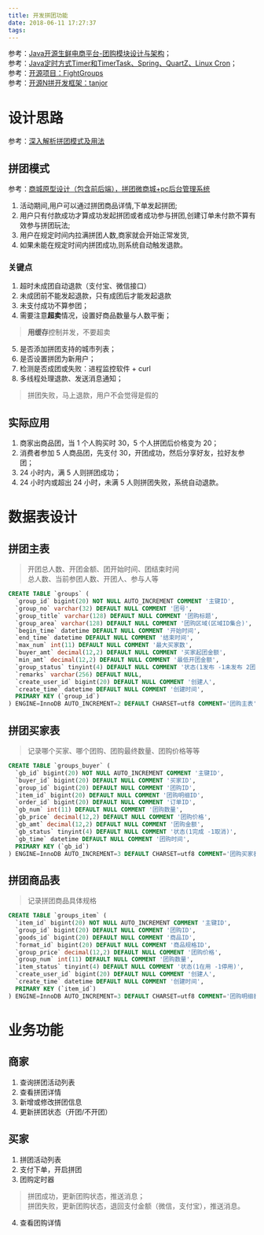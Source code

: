 ```yaml
---
title: 开发拼团功能
date: 2018-06-11 17:27:37
tags:
---
```


参考：[Java开源生鲜电商平台-团购模块设计与架构](http://www.cnblogs.com/jurendage/p/9098368.html)；  
参考：[Java定时方式Timer和TimerTask、Spring、QuartZ、Linux Cron](https://www.kancloud.cn/digest/java-travel/159427)；  
参考：[开源项目：FightGroups](https://gitee.com/guinong/FightGroups)  
参考：[开源N拼开发框架：tanjor](https://gitee.com/l2iu/tanjor/tree/master/tanjor)

# 设计思路  

参考：[深入解析拼团模式及用法](http://www.woshipm.com/evaluating/650989.html)  

## 拼团模式  

参考：[商城原型设计（包含前后端），拼团微商城+pc后台管理系统](http://www.pmdaniu.com/rp/detail/35847?page=15)  
 
1. 活动期间,用户可以通过拼团商品详情,下单发起拼团;   
2. 用户只有付款成功才算成功发起拼团或者成功参与拼团,创建订单未付款不算有效参与拼团玩法;   
3. 用户在规定时间内拉满拼团人数,商家就会开始正常发货,   
4. 如果未能在规定时间内拼团成功,则系统自动触发退款。  

### 关键点    

1. 超时未成团自动退款（支付宝、微信接口）  
2. 未成团前不能发起退款，只有成团后才能发起退款  
3. 未支付成功不算参团；  
4. 需要注意**超卖**情况，设置好商品数量与人数平衡；   
> **用缓存**控制并发，不要超卖  

5. 是否添加拼团支持的城市列表；  
6. 是否设置拼团为新用户； 
7. 检测是否成团或失败：进程监控软件 + curl   
8. 多线程处理退款、发送消息通知；  
> 拼团失败，马上退款，用户不会觉得是假的  


## 实际应用  

1. 商家出商品团，当 1 个人购买时 30，5 个人拼团后价格变为 20；   
2. 消费者参加 5 人商品团，先支付 30，开团成功，然后分享好友，拉好友参团；  
3. 24 小时内，满 5 人则拼团成功；  
4. 24 小时内或超出 24 小时，未满 5 人则拼团失败，系统自动退款。  
  

# 数据表设计  

## 拼团主表  

> 开团总人数、开团金额、团开始时间、团结束时间   
> 总人数、当前参团人数、开团人、参与人等  

```sql
CREATE TABLE `groups` (
  `group_id` bigint(20) NOT NULL AUTO_INCREMENT COMMENT '主键ID',
  `group_no` varchar(32) DEFAULT NULL COMMENT '团号',
  `group_title` varchar(128) DEFAULT NULL COMMENT '团购标题',
  `group_area` varchar(128) DEFAULT NULL COMMENT '团购区域(区域ID集合)',
  `begin_time` datetime DEFAULT NULL COMMENT '开始时间',
  `end_time` datetime DEFAULT NULL COMMENT '结束时间',
  `max_num` int(11) DEFAULT NULL COMMENT '最大买家数',
  `buyer_amt` decimal(12,2) DEFAULT NULL COMMENT '买家起团金额',
  `min_amt` decimal(12,2) DEFAULT NULL COMMENT '最低开团金额',
  `group_status` tinyint(4) DEFAULT NULL COMMENT '状态(1发布 -1未发布 2团成 3未团成)',
  `remarks` varchar(256) DEFAULT NULL,
  `create_user_id` bigint(20) DEFAULT NULL COMMENT '创建人',
  `create_time` datetime DEFAULT NULL COMMENT '创建时间',
  PRIMARY KEY (`group_id`)
) ENGINE=InnoDB AUTO_INCREMENT=2 DEFAULT CHARSET=utf8 COMMENT='团购主表';
```

## 拼团买家表  

> 记录哪个买家、哪个团购、团购最终数量、团购价格等等  

```sql
CREATE TABLE `groups_buyer` (
  `gb_id` bigint(20) NOT NULL AUTO_INCREMENT COMMENT '主键ID',
  `buyer_id` bigint(20) DEFAULT NULL COMMENT '买家ID',
  `group_id` bigint(20) DEFAULT NULL COMMENT '团购ID',
  `item_id` bigint(20) DEFAULT NULL COMMENT '团购明细ID',
  `order_id` bigint(20) DEFAULT NULL COMMENT '订单ID',
  `gb_num` int(11) DEFAULT NULL COMMENT '团购数量',
  `gb_price` decimal(12,2) DEFAULT NULL COMMENT '团购价格',
  `gb_amt` decimal(12,2) DEFAULT NULL COMMENT '团购金额',
  `gb_status` tinyint(4) DEFAULT NULL COMMENT '状态(1完成 -1取消)',
  `gb_time` datetime DEFAULT NULL COMMENT '团购时间',
  PRIMARY KEY (`gb_id`)
) ENGINE=InnoDB AUTO_INCREMENT=3 DEFAULT CHARSET=utf8 COMMENT='团购买家表';
```

## 拼团商品表  

> 记录拼团商品具体规格  

```sql
CREATE TABLE `groups_item` (
  `item_id` bigint(20) NOT NULL AUTO_INCREMENT COMMENT '主键ID',
  `group_id` bigint(20) DEFAULT NULL COMMENT '团购ID',
  `goods_id` bigint(20) DEFAULT NULL COMMENT '商品ID',
  `format_id` bigint(20) DEFAULT NULL COMMENT '商品规格ID',
  `group_price` decimal(12,2) DEFAULT NULL COMMENT '团购价格',
  `group_num` int(11) DEFAULT NULL COMMENT '团购数量',
  `item_status` tinyint(4) DEFAULT NULL COMMENT '状态(1在用 -1停用)',
  `create_user_id` bigint(20) DEFAULT NULL COMMENT '创建人',
  `create_time` datetime DEFAULT NULL COMMENT '创建时间',
  PRIMARY KEY (`item_id`)
) ENGINE=InnoDB AUTO_INCREMENT=3 DEFAULT CHARSET=utf8 COMMENT='团购明细表';
```

# 业务功能   

## 商家   

1. 查询拼团活动列表   
2. 查看拼团详情  
3. 新增或修改拼团信息   
4. 更新拼团状态（开团/不开团）  

## 买家   

1. 拼团活动列表   
2. 支付下单，开启拼团   
3. 团购定时器  
> 拼团成功，更新团购状态，推送消息；   
> 拼团失败，更新团购状态，退回支付金额（微信，支付宝），推送消息。  

4. 查看团购详情   
